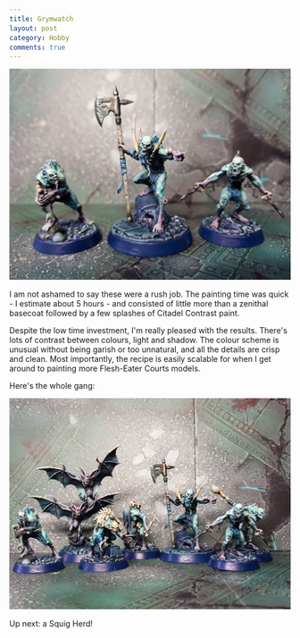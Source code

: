 ```yaml
---
title: Grymwatch
layout: post
category: Hobby
comments: true
---
```


![](/images/hobby/2020/02/grymwatch-2.jpg)

I am not ashamed to say these were a rush job. The painting time was quick - I estimate about 5 hours - and consisted of little more than a zenithal basecoat followed by a few splashes of Citadel Contrast paint.

Despite the low time investment, I'm really pleased with the results. There's lots of contrast between colours, light and shadow. The colour scheme is unusual without being garish or too unnatural, and all the details are crisp and clean. Most importantly, the recipe is easily scalable for when I get around to painting more Flesh-Eater Courts models.

Here's the whole gang:

![](/images/hobby/2020/02/grymwatch.jpg)

Up next: a Squig Herd!